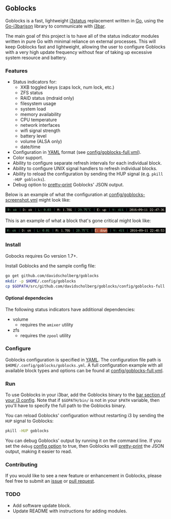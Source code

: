 ## Goblocks

Goblocks is a fast, lightweight [i3status](https://i3wm.org/i3status/) replacement written in [Go](https://golang.org/), using the [Go-i3barjson](https://github.com/davidscholberg/go-i3barjson) library to communicate with [i3bar](https://i3wm.org/i3bar/).

The main goal of this project is to have all of the status indicator modules written in pure Go with minimal reliance on external processes. This will keep Goblocks fast and lightweight, allowing the user to configure Goblocks with a very high update frequency without fear of taking up excessive system resource and battery.

### Features

* Status indicators for:
    * XKB toggled keys (caps lock, num lock, etc.)
    * ZFS status
    * RAID status (mdraid only)
    * filesystem usage
    * system load
    * memory availability
    * CPU temperature
    * network interfaces
    * wifi signal strength
    * battery level
    * volume (ALSA only)
    * date/time
* Configuration in [YAML](http://yaml.org/) format (see [config/goblocks-full.yml](config/goblocks-full.yml)).
* Color support.
* Ability to configure separate refresh intervals for each individual block.
* Ability to configure UNIX signal handlers to refresh individual blocks.
* Ability to reload the configuration by sending the HUP signal (e.g. `pkill -HUP goblocks`).
* Debug option to [pretty-print](https://en.wikipedia.org/wiki/Prettyprint) Goblocks' JSON output.

Below is an example of what the configuration at [config/goblocks-screenshot.yml](config/goblocks-screenshot.yml) might look like:

![screenshot-normal](config/screenshots/goblocks-normal.png)

This is an example of what a block that's gone critical might look like:

![screenshot-alert](config/screenshots/goblocks-alert.png)

### Install

Gobocks requires Go version 1.7+.

Install Goblocks and the sample config file:

```bash
go get github.com/davidscholberg/goblocks
mkdir -p $HOME/.config/goblocks
cp $GOPATH/src/github.com/davidscholberg/goblocks/config/goblocks-full.yml $HOME/.config/goblocks/goblocks.yml
```

#### Optional dependecies

The following status indicators have additional dependencies:

* volume
    * requires the `amixer` utility
* zfs
    * requires the `zpool` utility

### Configure

Goblocks configuration is specified in [YAML](http://yaml.org/). The configuration file path is `$HOME/.config/goblocks/goblocks.yml`. A full configuration example with all available block types and options can be found at [config/goblocks-full.yml](config/goblocks-full.yml).

### Run

To use Goblocks in your i3bar, add the Goblocks binary to the [bar section of your i3 config](https://i3wm.org/docs/userguide.html#_configuring_i3bar). Note that if `$GOPATH/bin/` is not in your `$PATH` variable, then you'll have to specify the full path to the Goblocks binary.

You can reload Goblocks' configuration without restarting i3 by sending the `HUP` signal to Goblocks:

```bash
pkill -HUP goblocks
```

You can debug Goblocks' output by running it on the command line. If you set the `debug` [config option](config/goblocks-full.yml) to true, then Goblocks will [pretty-print](https://en.wikipedia.org/wiki/Prettyprint) the JSON output, making it easier to read.

### Contributing

If you would like to see a new feature or enhancement in Goblocks, please feel free to submit an [issue](/../../issues) or [pull request](/../../pulls).

### TODO

* Add software update block.
* Update README with instructions for adding modules.
